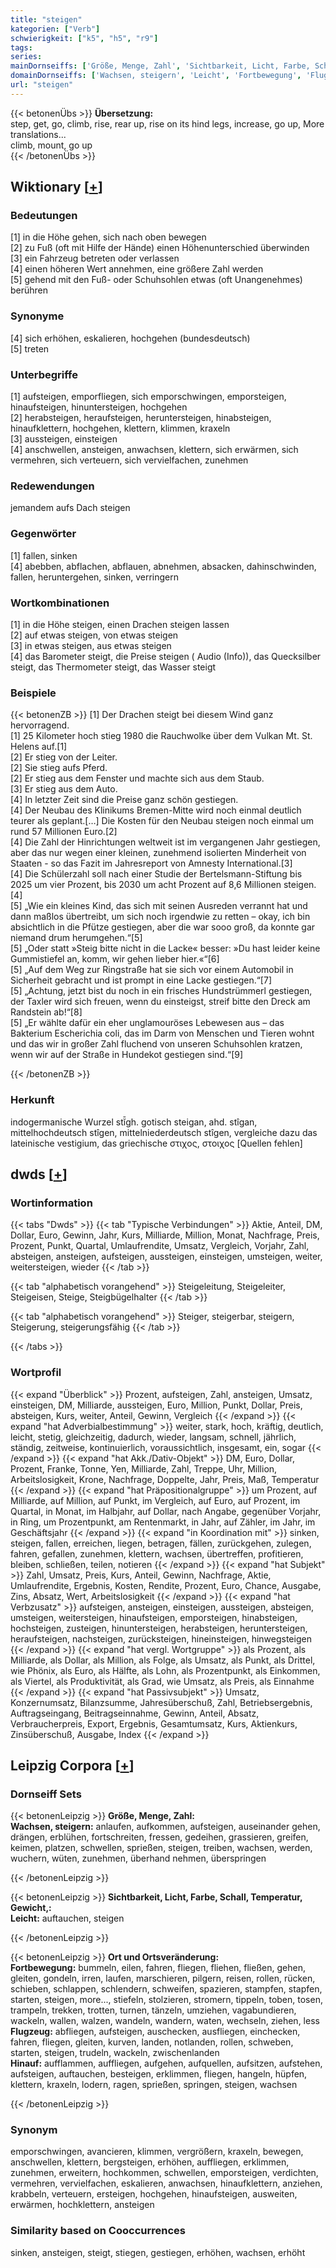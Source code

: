 ```yaml
---
title: "steigen"
kategorien: ["Verb"]
schwierigkeit: ["k5", "h5", "r9"]
tags:
series:
mainDornseiffs: ['Größe, Menge, Zahl', 'Sichtbarkeit, Licht, Farbe, Schall, Temperatur, Gewicht,', 'Ort und Ortsveränderung']
domainDornseiffs: ['Wachsen, steigern', 'Leicht', 'Fortbewegung', 'Flugzeug', 'Hinauf']
url: "steigen"
---
```


{{< betonenÜbs >}}
**Übersetzung:**  
step, get, go, climb, rise, rear up, rise on its hind legs, increase, go up, More translations...  
climb, mount, go up  
{{< /betonenÜbs >}}

## Wiktionary [[+](https://de.wiktionary.org/wiki/steigen)]

### Bedeutungen
[1] in die Höhe gehen, sich nach oben bewegen  
[2] zu Fuß (oft mit Hilfe der Hände) einen Höhenunterschied überwinden  
[3] ein Fahrzeug betreten oder verlassen  
[4] einen höheren Wert annehmen, eine größere Zahl werden  
[5] gehend mit den Fuß- oder Schuhsohlen etwas (oft Unangenehmes) berühren  

### Synonyme
[4] sich erhöhen, eskalieren, hochgehen (bundesdeutsch)  
[5] treten  

### Unterbegriffe
[1] aufsteigen, emporfliegen, sich emporschwingen, emporsteigen, hinaufsteigen, hinuntersteigen, hochgehen  
[2] herabsteigen, heraufsteigen, heruntersteigen, hinabsteigen, hinaufklettern, hochgehen, klettern, klimmen, kraxeln  
[3] aussteigen, einsteigen  
[4] anschwellen, ansteigen, anwachsen, klettern, sich erwärmen, sich vermehren, sich verteuern, sich vervielfachen, zunehmen  

### Redewendungen
jemandem aufs Dach steigen  

### Gegenwörter
[1] fallen, sinken  
[4] abebben, abflachen, abflauen, abnehmen, absacken, dahinschwinden, fallen, heruntergehen, sinken, verringern  

### Wortkombinationen
[1] in die Höhe steigen, einen Drachen steigen lassen  
[2] auf etwas steigen, von etwas steigen  
[3] in etwas steigen, aus etwas steigen  
[4] das Barometer steigt, die Preise steigen ( Audio (Info)), das Quecksilber steigt, das Thermometer steigt, das Wasser steigt  

### Beispiele
{{< betonenZB >}}
[1] Der Drachen steigt bei diesem Wind ganz hervorragend.  
[1] 25 Kilometer hoch stieg 1980 die Rauchwolke über dem Vulkan Mt. St. Helens auf.[1]  
[2] Er stieg von der Leiter.  
[2] Sie stieg aufs Pferd.  
[2] Er stieg aus dem Fenster und machte sich aus dem Staub.  
[3] Er stieg aus dem Auto.  
[4] In letzter Zeit sind die Preise ganz schön gestiegen.  
[4] Der Neubau des Klinikums Bremen-Mitte wird noch einmal deutlich teurer als geplant.[…] Die Kosten für den Neubau steigen noch einmal um rund 57 Millionen Euro.[2]  
[4] Die Zahl der Hinrichtungen weltweit ist im vergangenen Jahr gestiegen, aber das nur wegen einer kleinen, zunehmend isolierten Minderheit von Staaten - so das Fazit im Jahresreport von Amnesty International.[3]  
[4] Die Schülerzahl soll nach einer Studie der Bertelsmann-Stiftung bis 2025 um vier Prozent, bis 2030 um acht Prozent auf 8,6 Millionen steigen.[4]  
[5] „Wie ein kleines Kind, das sich mit seinen Ausreden verrannt hat und dann maßlos übertreibt, um sich noch irgendwie zu retten – okay, ich bin absichtlich in die Pfütze gestiegen, aber die war sooo groß, da konnte gar niemand drum herumgehen.“[5]  
[5] „Oder statt »Steig bitte nicht in die Lacke« besser: »Du hast leider keine Gummistiefel an, komm, wir gehen lieber hier.«“[6]  
[5] „Auf dem Weg zur Ringstraße hat sie sich vor einem Automobil in Sicherheit gebracht und ist prompt in eine Lacke gestiegen.“[7]  
[5] „Achtung, jetzt bist du noch in ein frisches Hundstrümmerl gestiegen, der Taxler wird sich freuen, wenn du einsteigst, streif bitte den Dreck am Randstein ab!“[8]  
[5] „Er wählte dafür ein eher unglamouröses Lebewesen aus – das Bakterium Escherichia coli, das im Darm von Menschen und Tieren wohnt und das wir in großer Zahl fluchend von unseren Schuhsohlen kratzen, wenn wir auf der Straße in Hundekot gestiegen sind.“[9]  

{{< /betonenZB >}}
### Herkunft
indogermanische Wurzel stĭ̄gh. gotisch steigan, ahd. stîgan, mittelhochdeutsch stîgen, mittelniederdeutsch stîgen, vergleiche dazu das lateinische vestigium, das griechische στιχος, στοιχος  [Quellen fehlen]  



## dwds [[+](https://www.dwds.de/wb/steigen)]

### Wortinformation
{{< tabs "Dwds" >}}
{{< tab "Typische Verbindungen" >}}
Aktie, Anteil, DM, Dollar, Euro, Gewinn, Jahr, Kurs, Milliarde, Million, Monat, Nachfrage, Preis, Prozent, Punkt, Quartal, Umlaufrendite, Umsatz, Vergleich, Vorjahr, Zahl, absteigen, ansteigen, aufsteigen, aussteigen, einsteigen, umsteigen, weiter, weitersteigen, wieder
{{< /tab >}}

{{< tab "alphabetisch vorangehend" >}}
Steigeleitung, Steigeleiter, Steigeisen, Steige, Steigbügelhalter
{{< /tab >}}

{{< tab "alphabetisch vorangehend" >}}
Steiger, steigerbar, steigern, Steigerung, steigerungsfähig
{{< /tab >}}

{{< /tabs >}}

### Wortprofil
{{< expand "Überblick" >}} Prozent, aufsteigen, Zahl, ansteigen, Umsatz, einsteigen, DM, Milliarde, aussteigen, Euro, Million, Punkt, Dollar, Preis, absteigen, Kurs, weiter, Anteil, Gewinn, Vergleich {{< /expand >}}
{{< expand "hat Adverbialbestimmung" >}} weiter, stark, hoch, kräftig, deutlich, leicht, stetig, gleichzeitig, dadurch, wieder, langsam, schnell, jährlich, ständig, zeitweise, kontinuierlich, voraussichtlich, insgesamt, ein, sogar {{< /expand >}}
{{< expand "hat Akk./Dativ-Objekt" >}} DM, Euro, Dollar, Prozent, Franke, Tonne, Yen, Milliarde, Zahl, Treppe, Uhr, Million, Arbeitslosigkeit, Krone, Nachfrage, Doppelte, Jahr, Preis, Maß, Temperatur {{< /expand >}}
{{< expand "hat Präpositionalgruppe" >}} um Prozent, auf Milliarde, auf Million, auf Punkt, im Vergleich, auf Euro, auf Prozent, im Quartal, in Monat, im Halbjahr, auf Dollar, nach Angabe, gegenüber Vorjahr, in Ring, um Prozentpunkt, am Rentenmarkt, in Jahr, auf Zähler, im Jahr, im Geschäftsjahr {{< /expand >}}
{{< expand "in Koordination mit" >}} sinken, steigen, fallen, erreichen, liegen, betragen, fällen, zurückgehen, zulegen, fahren, gefallen, zunehmen, klettern, wachsen, übertreffen, profitieren, bleiben, schließen, teilen, notieren {{< /expand >}}
{{< expand "hat Subjekt" >}} Zahl, Umsatz, Preis, Kurs, Anteil, Gewinn, Nachfrage, Aktie, Umlaufrendite, Ergebnis, Kosten, Rendite, Prozent, Euro, Chance, Ausgabe, Zins, Absatz, Wert, Arbeitslosigkeit {{< /expand >}}
{{< expand "hat Verbzusatz" >}} aufsteigen, ansteigen, einsteigen, aussteigen, absteigen, umsteigen, weitersteigen, hinaufsteigen, emporsteigen, hinabsteigen, hochsteigen, zusteigen, hinuntersteigen, herabsteigen, heruntersteigen, heraufsteigen, nachsteigen, zurücksteigen, hineinsteigen, hinwegsteigen {{< /expand >}}
{{< expand "hat vergl. Wortgruppe" >}} als Prozent, als Milliarde, als Dollar, als Million, als Folge, als Umsatz, als Punkt, als Drittel, wie Phönix, als Euro, als Hälfte, als Lohn, als Prozentpunkt, als Einkommen, als Viertel, als Produktivität, als Grad, wie Umsatz, als Preis, als Einnahme {{< /expand >}}
{{< expand "hat Passivsubjekt" >}} Umsatz, Konzernumsatz, Bilanzsumme, Jahresüberschuß, Zahl, Betriebsergebnis, Auftragseingang, Beitragseinnahme, Gewinn, Anteil, Absatz, Verbraucherpreis, Export, Ergebnis, Gesamtumsatz, Kurs, Aktienkurs, Zinsüberschuß, Ausgabe, Index {{< /expand >}}

## Leipzig Corpora [[+](https://corpora.uni-leipzig.de/en/res?word=steigen&corpusId=deu_newscrawl-public_2018)]

### Dornseiff Sets
{{< betonenLeipzig >}}
**Größe, Menge, Zahl:**  
**Wachsen, steigern:** anlaufen, aufkommen, aufsteigen, auseinander gehen, drängen, erblühen, fortschreiten, fressen, gedeihen, grassieren, greifen, keimen, platzen, schwellen, sprießen, steigen, treiben, wachsen, werden, wuchern, wüten, zunehmen, überhand nehmen, überspringen  

{{< /betonenLeipzig >}}


{{< betonenLeipzig >}}
**Sichtbarkeit, Licht, Farbe, Schall, Temperatur, Gewicht,:**  
**Leicht:** auftauchen, steigen  

{{< /betonenLeipzig >}}


{{< betonenLeipzig >}}
**Ort und Ortsveränderung:**  
**Fortbewegung:** bummeln, eilen, fahren, fliegen, fliehen, fließen, gehen, gleiten, gondeln, irren, laufen, marschieren, pilgern, reisen, rollen, rücken, schieben, schlappen, schlendern, schweifen, spazieren, stampfen, stapfen, starten, steigen, more..., stiefeln, stolzieren, stromern, tippeln, toben, tosen, trampeln, trekken, trotten, turnen, tänzeln, umziehen, vagabundieren, wackeln, wallen, walzen, wandeln, wandern, waten, wechseln, ziehen, less  
**Flugzeug:** abfliegen, aufsteigen, auschecken, ausfliegen, einchecken, fahren, fliegen, gleiten, kurven, landen, notlanden, rollen, schweben, starten, steigen, trudeln, wackeln, zwischenlanden  
**Hinauf:** aufflammen, auffliegen, aufgehen, aufquellen, aufsitzen, aufstehen, aufsteigen, auftauchen, besteigen, erklimmen, fliegen, hangeln, hüpfen, klettern, kraxeln, lodern, ragen, sprießen, springen, steigen, wachsen  

{{< /betonenLeipzig >}}

### Synonym
emporschwingen, avancieren, klimmen, vergrößern, kraxeln, bewegen, anschwellen, klettern, bergsteigen, erhöhen, auffliegen, erklimmen, zunehmen, erweitern, hochkommen, schwellen, emporsteigen, verdichten, vermehren, vervielfachen, eskalieren, anwachsen, hinaufklettern, anziehen, krabbeln, verteuern, ersteigen, hochgehen, hinaufsteigen, ausweiten, erwärmen, hochklettern, ansteigen


### Similarity based on Cooccurrences
sinken, ansteigen, steigt, stiegen, gestiegen, erhöhen, wachsen, erhöht

